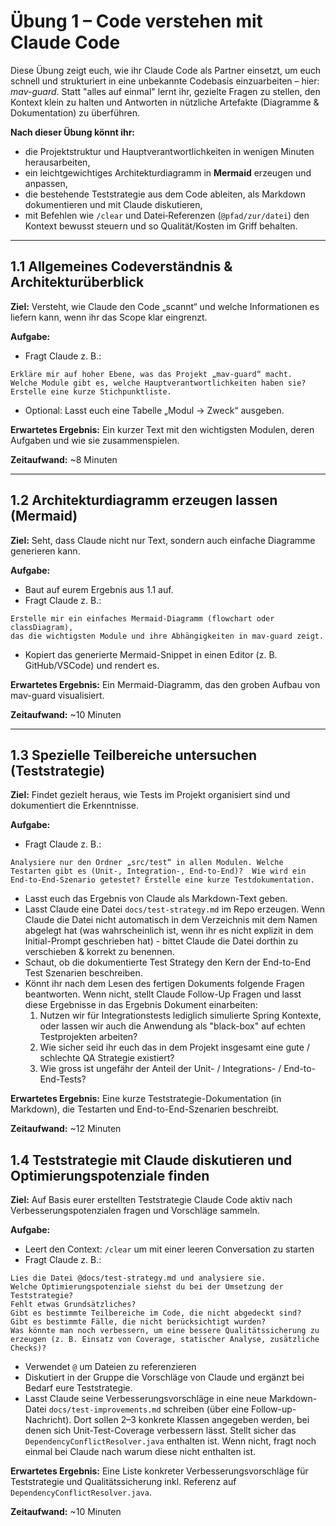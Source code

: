# Übung 1 – Code verstehen mit Claude Code

Diese Übung zeigt euch, wie ihr Claude Code als Partner einsetzt, um euch schnell und strukturiert in eine unbekannte Codebasis einzuarbeiten – hier: *mav-guard*. Statt "alles auf einmal" lernt ihr, gezielte Fragen zu stellen, den Kontext klein zu halten und Antworten in nützliche Artefakte (Diagramme & Dokumentation) zu überführen.

**Nach dieser Übung könnt ihr:**
- die Projektstruktur und Hauptverantwortlichkeiten in wenigen Minuten herausarbeiten,
- ein leichtgewichtiges Architekturdiagramm in **Mermaid** erzeugen und anpassen,
- die bestehende Teststrategie aus dem Code ableiten, als Markdown dokumentieren und mit Claude diskutieren,
- mit Befehlen wie `/clear` und Datei‑Referenzen (`@pfad/zur/datei`) den Kontext bewusst steuern und so Qualität/Kosten im Griff behalten.

---

## 1.1 Allgemeines Codeverständnis & Architekturüberblick

**Ziel:** Versteht, wie Claude den Code „scannt“ und welche Informationen es liefern kann,
wenn ihr das Scope klar eingrenzt.

**Aufgabe:**
- Fragt Claude z. B.:

```text  
Erkläre mir auf hoher Ebene, was das Projekt „mav-guard“ macht.  
Welche Module gibt es, welche Hauptverantwortlichkeiten haben sie?  
Erstelle eine kurze Stichpunktliste.  
```

- Optional: Lasst euch eine Tabelle „Modul → Zweck“ ausgeben.

**Erwartetes Ergebnis:** Ein kurzer Text mit den wichtigsten Modulen, deren Aufgaben und wie sie zusammenspielen.

**Zeitaufwand:** ~8 Minuten

---

## 1.2 Architekturdiagramm erzeugen lassen (Mermaid)

**Ziel:** Seht, dass Claude nicht nur Text, sondern auch einfache Diagramme generieren kann.

**Aufgabe:**
- Baut auf eurem Ergebnis aus 1.1 auf.
- Fragt Claude z. B.:

```text  
Erstelle mir ein einfaches Mermaid-Diagramm (flowchart oder classDiagram),  
das die wichtigsten Module und ihre Abhängigkeiten in mav-guard zeigt.  
```

- Kopiert das generierte Mermaid-Snippet in einen Editor (z. B. GitHub/VSCode) und rendert es.

**Erwartetes Ergebnis:** Ein Mermaid-Diagramm, das den groben Aufbau von mav-guard visualisiert.

**Zeitaufwand:** ~10 Minuten

---

## 1.3 Spezielle Teilbereiche untersuchen (Teststrategie)

**Ziel:** Findet gezielt heraus, wie Tests im Projekt organisiert sind und dokumentiert die Erkenntnisse.

**Aufgabe:**
- Fragt Claude z. B.:

```text  
Analysiere nur den Ordner „src/test“ in allen Modulen. Welche Testarten gibt es (Unit-, Integration-, End-to-End)?  Wie wird ein End-to-End-Szenario getestet? Erstelle eine kurze Testdokumentation.  
```

- Lasst euch das Ergebnis von Claude als Markdown-Text geben.
- Lasst Claude eine Datei `docs/test-strategy.md` im Repo erzeugen. Wenn Claude die Datei nicht automatisch in dem Verzeichnis mit dem Namen abgelegt hat (was wahrscheinlich ist, wenn ihr es nicht explizit in dem Initial-Prompt geschrieben hat) - bittet Claude die Datei dorthin zu verschieben & korrekt zu benennen.
- Schaut, ob die dokumentierte Test Strategy den Kern der End-to-End Test Szenarien beschreiben. 
- Könnt ihr nach dem Lesen des fertigen Dokuments folgende Fragen beantworten. Wenn nicht, stellt Claude Follow-Up Fragen und lasst diese Ergebnisse in das Ergebnis Dokument einarbeiten: 
  1. Nutzen wir für Integrationstests lediglich simulierte Spring Kontexte, oder lassen wir auch die Anwendung als "black-box" auf echten Testprojekten arbeiten?
  2. Wie sicher seid ihr euch das in dem Projekt insgesamt eine gute / schlechte QA Strategie existiert?
  3. Wie gross ist ungefähr der Anteil der Unit- / Integrations- / End-to-End-Tests?

**Erwartetes Ergebnis:** Eine kurze Teststrategie-Dokumentation (in Markdown), die Testarten und End-to-End-Szenarien beschreibt.

**Zeitaufwand:** ~12 Minuten

## 1.4 Teststrategie mit Claude diskutieren und Optimierungspotenziale finden

**Ziel:** Auf Basis eurer erstellten Teststrategie Claude Code aktiv nach Verbesserungspotenzialen fragen und Vorschläge sammeln.

**Aufgabe:**
- Leert den Context: `/clear` um mit einer leeren Conversation zu starten
- Fragt Claude z. B.:

```text
Lies die Datei @docs/test-strategy.md und analysiere sie.  
Welche Optimierungspotenziale siehst du bei der Umsetzung der Teststrategie?  
Fehlt etwas Grundsätzliches?  
Gibt es bestimmte Teilbereiche im Code, die nicht abgedeckt sind?  
Gibt es bestimmte Fälle, die nicht berücksichtigt wurden?  
Was könnte man noch verbessern, um eine bessere Qualitätssicherung zu erzeugen (z. B. Einsatz von Coverage, statischer Analyse, zusätzliche Checks)?  
```

- Verwendet `@` um Dateien zu referenzieren
- Diskutiert in der Gruppe die Vorschläge von Claude und ergänzt bei Bedarf eure Teststrategie.
- Lasst Claude seine Verbesserungsvorschläge in eine neue Markdown-Datei 
  `docs/test-improvements.md` schreiben (über eine Follow-up-Nachricht). Dort sollen 2–3 konkrete Klassen angegeben werden, bei denen sich Unit-Test-Coverage verbessern lässt. Stellt sicher das `DependencyConflictResolver.java` enthalten ist. Wenn nicht, fragt noch einmal bei Claude nach warum diese nicht enthalten ist.

**Erwartetes Ergebnis:** Eine Liste konkreter Verbesserungsvorschläge für Teststrategie und Qualitätssicherung inkl. Referenz auf `DependencyConflictResolver.java`.

**Zeitaufwand:** ~10 Minuten

